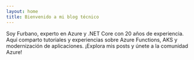 ```yaml
---
layout: home
title: Bienvenido a mi blog técnico
---
```

Soy Furbano, experto en Azure y .NET Core con 20 años de experiencia. Aquí comparto tutoriales y experiencias sobre Azure Functions, AKS y modernización de aplicaciones. ¡Explora mis posts y únete a la comunidad Azure!